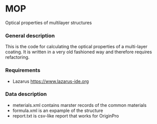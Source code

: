 # MOP
Optical properties of multilayer structures

### General description
This is the code for calculating the optical properties of a multi-layer coating. It is written in a very old fashioned way and therefore requires refactoring.

### Requirements 
- Lazarus https://www.lazarus-ide.org

### Data description
- meterials.xml contains marster records of the common materials
- formula.xml is an expample of the structure 
- report.txt is csv-like report that works for OriginPro
